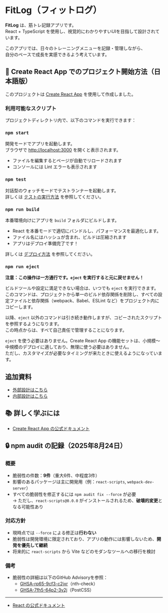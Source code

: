 # FitLog（フィットログ）

**FitLog** は、筋トレ記録アプリです。  
React + TypeScript を使用し、視覚的にわかりやすいUIを目指して設計されています。

このアプリでは、日々のトレーニングメニューを記録・管理しながら、  
自分のペースで成長を実感できるよう考えています。

## 🚀 Create React App でのプロジェクト開始方法（日本語版）

このプロジェクトは [Create React App](https://github.com/facebook/create-react-app) を使用して作成しました。

### 利用可能なスクリプト

プロジェクトディレクトリ内で、以下のコマンドを実行できます：

### `npm start`

開発モードでアプリを起動します。  
ブラウザで [http://localhost:3000](http://localhost:3000) を開くと表示されます。

- ファイルを編集するとページが自動でリロードされます  
- コンソールには Lint エラーも表示されます

### `npm test`

対話型のウォッチモードでテストランナーを起動します。  
詳しくは [テストの実行方法](https://facebook.github.io/create-react-app/docs/running-tests) を参照してください。

### `npm run build`

本番環境向けにアプリを `build` フォルダにビルドします。

- React を本番モードで適切にバンドルし、パフォーマンスを最適化します。  
- ファイル名にはハッシュが含まれ、ビルドは圧縮されます  
- アプリはデプロイ準備完了です！

詳しくは [デプロイ方法](https://facebook.github.io/create-react-app/docs/deployment) を参照してください。

### `npm run eject`

**注意：この操作は一方通行です。`eject` を実行すると元に戻せません！**

ビルドツールや設定に満足できない場合は、いつでも `eject` を実行できます。  
このコマンドは、プロジェクトから単一のビルド依存関係を削除し、すべての設定ファイルと依存関係（webpack、Babel、ESLint など）をプロジェクト内にコピーします。

以降、`eject` 以外のコマンドは引き続き動作しますが、コピーされたスクリプトを参照するようになります。  
この時点からは、すべて自己責任で管理することになります。

`eject` を使う必要はありません。Create React App の機能セットは、小規模〜中規模のデプロイに適しており、無理に使う必要はありません。  
ただし、カスタマイズが必要なタイミングが来たときに使えるようになっています。

## 追加資料

- [外部設計はこちら](docs/WorkoutMenuApp_外部設計.md)
- [内部設計はこちら](docs/WorkoutMenuApp_内部設計.md)

## 📚 詳しく学ぶには

- [Create React App の公式ドキュメント](https://facebook.github.io/create-react-app/docs/getting-started)

## 🔒 npm audit の記録（2025年8月24日）

### 概要
- 脆弱性の件数：**9件**（重大6件、中程度3件）
- 影響のあるパッケージは主に開発用（例：`react-scripts`, `webpack-dev-server`）
- すべての脆弱性を修正するには `npm audit fix --force` が必要  
  → ただし、`react-scripts@0.0.0` がインストールされるため、**破壊的変更**となる可能性あり

### 対応方針
- 現時点では `--force` による修正は**行わない**
- 脆弱性は開発環境に限定されており、アプリの動作には影響しないため、**開発を優先して継続**
- 将来的に `react-scripts` から Vite などのモダンなツールへの移行を検討

### 備考
- 脆弱性の詳細は以下のGitHub Advisoryを参照：
  - [GHSA-rp65-9cf3-c2jxr](https://github.com/advisories/GHSA-rp65-9cf3-c2jxr)（nth-check）
  - [GHSA-7fh5-64p2-3v2j](https://github.com/advisories/GHSA-7fh5-64p2-3v2j)（PostCSS）

---
- [React の公式ドキュメント](https://reactjs.org/)

